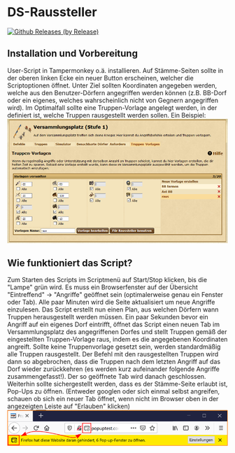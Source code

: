 # DS-Raussteller

[![Github Releases (by Release)](https://img.shields.io/github/downloads/st4bel/ds_raussteller/v0.3.0/total.svg)](https://github.com/st4bel/ds_raussteller/releases/tag/v0.6.0)

## Installation und Vorbereitung

User-Script in Tampermonkey o.ä. installieren. Auf Stämme-Seiten sollte in der oberen linken Ecke ein neuer Button erscheinen, welcher die Scriptoptionen öffnet. Unter Ziel sollten Koordinaten angegeben werden, welche aus den Benutzer-Dörfern angegriffen werden können (z.B. BB-Dorf oder ein eigenes, welches wahrscheinlich nicht von Gegnern angegriffen wird). Im Optimalfall sollte eine Truppen-Vorlage angelegt werden, in der definiert ist, welche Truppen rausgestellt werden sollen. Ein Beispiel:
![template](static/trooptemplate.png)

## Wie funktioniert das Script?

Zum Starten des Scripts im Scriptmenü auf Start/Stop klicken, bis die "Lampe" grün wird. Es muss ein Browserfenster auf der Übersicht "Eintreffend" -> "Angriffe" geöffnet sein (optimalerweise genau ein Fenster oder Tab). Alle paar Minuten wird die Seite aktualisiert um neue Angriffe einzulesen. Das Script erstellt nun einen Plan, aus welchen Dörfern wann Truppen herausgestellt werden müssen. Ein paar Sekunden bevor ein Angriff auf ein eigenes Dorf eintrifft, öffnet das Script einen neuen Tab im Versammlungsplatz des angegriffenen Dorfes und stellt Truppen gemäß der eingestellten Truppen-Vorlage raus, indem es die angegebenen Koordinaten angreift. Sollte keine Truppenvorlage gesetzt sein, werden standardmäßig alle Truppen rausgestellt. Der Befehl mit den rausgestellten Truppen wird dann so abgebrochen, dass die Truppen nach dem letzten Angriff auf das Dorf wieder zurückkehren (es werden kurz aufeinander folgende Angriffe zusammengefasst!). Der so geöffnete Tab wird danach geschlossen.
Weiterhin sollte sichergestellt werden, dass es der Stämme-Seite erlaubt ist, Pop-Ups zu öffnen. (Entweder googlen oder sich einmal selbst angreifen, schauen ob sich ein neuer Tab öffnet, wenn nicht im Browser oben in der angezeigten Leiste auf "Erlauben" klicken)
![template](static/popup.png)
